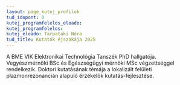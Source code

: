 ```yaml
---
layout: page_kutej_profilok
tud_idopont: 0
kutej_programfelelos_eloado: 
kutej_programfelelos: 
kutej_eloado: Tarpataki Nóra
tud_title: Kutatók éjszakája 2025
---
```


A BME VIK Elektronikai Technológia Tanszék PhD hallgatója. Vegyészmérnöki BSc és Egészségügyi mérnöki MSc végzettséggel rendelkezik. 
Doktori kutatásának témája a lokalizált felületi plazmonrezonancián alapuló érzékelők kutatás-fejlesztése.
